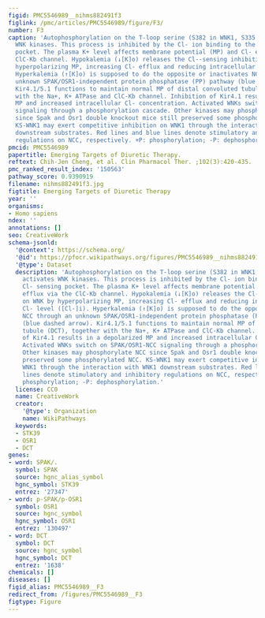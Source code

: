 ```yaml
---
figid: PMC5546989__nihms882491f3
figlink: /pmc/articles/PMC5546989/figure/F3/
number: F3
caption: 'Autophosphorylation on the T-loop serine (S382 in WNK1, S335 in WNK4) activates
  WNK kinases. This process is inhibited by the Cl- ion binding to the Cl- sensing
  pocket. The plasma K+ level affects membrane potential (MP) and Cl- efflux via the
  ClC-Kb channel. Hypokalemia (↓[K]o) releases the Cl--sensing inhibition on WNK by
  hyperpolarizing MP, increasing Cl- efflux and reducing intracellular Cl- level ([Cl-]i).
  Hyperkalemia (↑[K]o) is supposed to do the opposite or inactivates NCC through an
  unknown SPAK/OSR1-independent protein phosphatase (PP) pathway (blue dashed arrow).
  Kir4.1/5.1 functions to maintain normal MP of distal convoluted tubule (DCT), together
  with the Na+, K+ ATPase and ClC-Kb channel. Inhibition of Kir4.1 results in a depolarized
  MP and increased intracellular Cl- concentration. Activated WNKs switch on SPAK/OSR1-NCC
  signaling through a phosphorylation cascade. Other kinases may phosphorylate NCC
  since Spak and Osr1 double knockout mice still preserved some phosphorylated NCC.
  KS-WNK1 may exert competitive inhibition on WNK1 through the interaction with WNK1
  downstream substrates. Red lines and blue lines denote stimulatory and inhibitory
  regulations on NCC, respectively. +P: phosphorylation; -P: dephosphorylation.'
pmcid: PMC5546989
papertitle: Emerging Targets of Diuretic Therapy.
reftext: Chih-Jen Cheng, et al. Clin Pharmacol Ther. ;102(3):420-435.
pmc_ranked_result_index: '150563'
pathway_score: 0.9390919
filename: nihms882491f3.jpg
figtitle: Emerging Targets of Diuretic Therapy
year: ''
organisms:
- Homo sapiens
ndex: ''
annotations: []
seo: CreativeWork
schema-jsonld:
  '@context': https://schema.org/
  '@id': https://pfocr.wikipathways.org/figures/PMC5546989__nihms882491f3.html
  '@type': Dataset
  description: 'Autophosphorylation on the T-loop serine (S382 in WNK1, S335 in WNK4)
    activates WNK kinases. This process is inhibited by the Cl- ion binding to the
    Cl- sensing pocket. The plasma K+ level affects membrane potential (MP) and Cl-
    efflux via the ClC-Kb channel. Hypokalemia (↓[K]o) releases the Cl--sensing inhibition
    on WNK by hyperpolarizing MP, increasing Cl- efflux and reducing intracellular
    Cl- level ([Cl-]i). Hyperkalemia (↑[K]o) is supposed to do the opposite or inactivates
    NCC through an unknown SPAK/OSR1-independent protein phosphatase (PP) pathway
    (blue dashed arrow). Kir4.1/5.1 functions to maintain normal MP of distal convoluted
    tubule (DCT), together with the Na+, K+ ATPase and ClC-Kb channel. Inhibition
    of Kir4.1 results in a depolarized MP and increased intracellular Cl- concentration.
    Activated WNKs switch on SPAK/OSR1-NCC signaling through a phosphorylation cascade.
    Other kinases may phosphorylate NCC since Spak and Osr1 double knockout mice still
    preserved some phosphorylated NCC. KS-WNK1 may exert competitive inhibition on
    WNK1 through the interaction with WNK1 downstream substrates. Red lines and blue
    lines denote stimulatory and inhibitory regulations on NCC, respectively. +P:
    phosphorylation; -P: dephosphorylation.'
  license: CC0
  name: CreativeWork
  creator:
    '@type': Organization
    name: WikiPathways
  keywords:
  - STK39
  - OSR1
  - DCT
genes:
- word: SPAK/.
  symbol: SPAK
  source: hgnc_alias_symbol
  hgnc_symbol: STK39
  entrez: '27347'
- word: p-SPAK/p-OSR1
  symbol: OSR1
  source: hgnc_symbol
  hgnc_symbol: OSR1
  entrez: '130497'
- word: DCT
  symbol: DCT
  source: hgnc_symbol
  hgnc_symbol: DCT
  entrez: '1638'
chemicals: []
diseases: []
figid_alias: PMC5546989__F3
redirect_from: /figures/PMC5546989__F3
figtype: Figure
---
```

